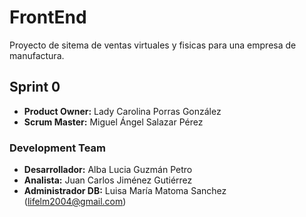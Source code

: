 # FrontEnd
Proyecto de sitema de ventas virtuales y fisicas para una empresa de manufactura.

## Sprint 0

- **Product Owner:** Lady Carolina Porras González
- **Scrum Master:** Miguel Ángel Salazar Pérez

### Development Team
- **Desarrollador:** Alba Lucia Guzmán Petro
- **Analista:** Juan Carlos Jiménez Gutiérrez
- **Administrador DB:** Luisa María Matoma Sanchez (lifelm2004@gmail.com)

